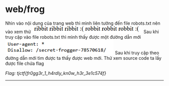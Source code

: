# web/frog
Nhìn vào nội dung của trang web thì mình liên tưởng đến file robots.txt nên vào xem thử
![alt text](image.png)
Sau khi truy cập vào file robots.txt thì mình thấy được một đường dẫn mới
![alt text](image-1.png)
Sau khi truy cập theo đường dẫn mới tìm được ta thấy được web mới. Thử xem source code ta lấy được file chứa flag

*Flag: tjctf{fr0gg3r_1_h4rdly_kn0w_h3r_3e1c574f}*

***